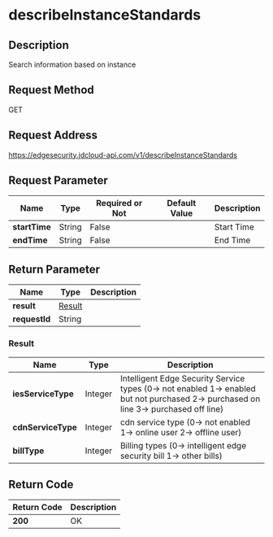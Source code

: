 # describeInstanceStandards


## Description
Search information based on instance

## Request Method
GET

## Request Address
https://edgesecurity.jdcloud-api.com/v1/describeInstanceStandards


## Request Parameter
|Name|Type|Required or Not|Default Value|Description|
|---|---|---|---|---|
|**startTime**|String|False| |Start Time|
|**endTime**|String|False| |End Time|


## Return Parameter
|Name|Type|Description|
|---|---|---|
|**result**|[Result](#result)| |
|**requestId**|String| |

### <div id="result">Result</div>
|Name|Type|Description|
|---|---|---|
|**iesServiceType**|Integer|Intelligent Edge Security Service types (0-> not enabled 1-> enabled but not purchased 2-> purchased on line 3-> purchased off line)|
|**cdnServiceType**|Integer|cdn service type (0-> not enabled 1-> online user 2-> offline user)|
|**billType**|Integer|Billing types (0-> intelligent edge security bill 1-> other bills)|

## Return Code
|Return Code|Description|
|---|---|
|**200**|OK|
